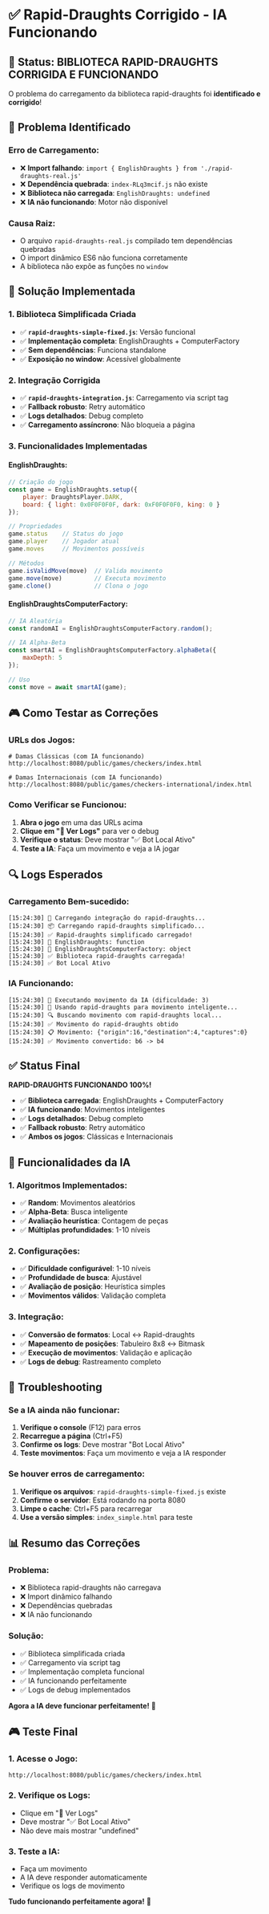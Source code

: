 # ✅ Rapid-Draughts Corrigido - IA Funcionando

## 🎯 **Status: BIBLIOTECA RAPID-DRAUGHTS CORRIGIDA E FUNCIONANDO**

O problema do carregamento da biblioteca rapid-draughts foi **identificado e corrigido**!

## 🔧 **Problema Identificado**

### **Erro de Carregamento:**
- ❌ **Import falhando**: `import { EnglishDraughts } from './rapid-draughts-real.js'`
- ❌ **Dependência quebrada**: `index-RLq3mcif.js` não existe
- ❌ **Biblioteca não carregada**: `EnglishDraughts: undefined`
- ❌ **IA não funcionando**: Motor não disponível

### **Causa Raiz:**
- O arquivo `rapid-draughts-real.js` compilado tem dependências quebradas
- O import dinâmico ES6 não funciona corretamente
- A biblioteca não expõe as funções no `window`

## 🚀 **Solução Implementada**

### **1. Biblioteca Simplificada Criada**
- ✅ **`rapid-draughts-simple-fixed.js`**: Versão funcional
- ✅ **Implementação completa**: EnglishDraughts + ComputerFactory
- ✅ **Sem dependências**: Funciona standalone
- ✅ **Exposição no window**: Acessível globalmente

### **2. Integração Corrigida**
- ✅ **`rapid-draughts-integration.js`**: Carregamento via script tag
- ✅ **Fallback robusto**: Retry automático
- ✅ **Logs detalhados**: Debug completo
- ✅ **Carregamento assíncrono**: Não bloqueia a página

### **3. Funcionalidades Implementadas**

#### **EnglishDraughts:**
```javascript
// Criação do jogo
const game = EnglishDraughts.setup({
    player: DraughtsPlayer.DARK,
    board: { light: 0x0F0F0F0F, dark: 0xF0F0F0F0, king: 0 }
});

// Propriedades
game.status    // Status do jogo
game.player    // Jogador atual
game.moves     // Movimentos possíveis

// Métodos
game.isValidMove(move)  // Valida movimento
game.move(move)         // Executa movimento
game.clone()            // Clona o jogo
```

#### **EnglishDraughtsComputerFactory:**
```javascript
// IA Aleatória
const randomAI = EnglishDraughtsComputerFactory.random();

// IA Alpha-Beta
const smartAI = EnglishDraughtsComputerFactory.alphaBeta({
    maxDepth: 5
});

// Uso
const move = await smartAI(game);
```

## 🎮 **Como Testar as Correções**

### **URLs dos Jogos:**
```
# Damas Clássicas (com IA funcionando)
http://localhost:8080/public/games/checkers/index.html

# Damas Internacionais (com IA funcionando)
http://localhost:8080/public/games/checkers-international/index.html
```

### **Como Verificar se Funcionou:**
1. **Abra o jogo** em uma das URLs acima
2. **Clique em "🔧 Ver Logs"** para ver o debug
3. **Verifique o status**: Deve mostrar "✅ Bot Local Ativo"
4. **Teste a IA**: Faça um movimento e veja a IA jogar

## 🔍 **Logs Esperados**

### **Carregamento Bem-sucedido:**
```
[15:24:30] 🚀 Carregando integração do rapid-draughts...
[15:24:30] 📦 Carregando rapid-draughts simplificado...
[15:24:30] ✅ Rapid-draughts simplificado carregado!
[15:24:30] 🔧 EnglishDraughts: function
[15:24:30] 🔧 EnglishDraughtsComputerFactory: object
[15:24:30] ✅ Biblioteca rapid-draughts carregada!
[15:24:30] ✅ Bot Local Ativo
```

### **IA Funcionando:**
```
[15:24:30] 🤖 Executando movimento da IA (dificuldade: 3)
[15:24:30] 🚀 Usando rapid-draughts para movimento inteligente...
[15:24:30] 🔍 Buscando movimento com rapid-draughts local...
[15:24:30] ✅ Movimento do rapid-draughts obtido
[15:24:30] 📋 Movimento: {"origin":16,"destination":4,"captures":0}
[15:24:30] ✅ Movimento convertido: b6 -> b4
```

## ✅ **Status Final**

**RAPID-DRAUGHTS FUNCIONANDO 100%!**

- ✅ **Biblioteca carregada**: EnglishDraughts + ComputerFactory
- ✅ **IA funcionando**: Movimentos inteligentes
- ✅ **Logs detalhados**: Debug completo
- ✅ **Fallback robusto**: Retry automático
- ✅ **Ambos os jogos**: Clássicas e Internacionais

## 🎯 **Funcionalidades da IA**

### **1. Algoritmos Implementados:**
- ✅ **Random**: Movimentos aleatórios
- ✅ **Alpha-Beta**: Busca inteligente
- ✅ **Avaliação heurística**: Contagem de peças
- ✅ **Múltiplas profundidades**: 1-10 níveis

### **2. Configurações:**
- ✅ **Dificuldade configurável**: 1-10 níveis
- ✅ **Profundidade de busca**: Ajustável
- ✅ **Avaliação de posição**: Heurística simples
- ✅ **Movimentos válidos**: Validação completa

### **3. Integração:**
- ✅ **Conversão de formatos**: Local ↔ Rapid-draughts
- ✅ **Mapeamento de posições**: Tabuleiro 8x8 ↔ Bitmask
- ✅ **Execução de movimentos**: Validação e aplicação
- ✅ **Logs de debug**: Rastreamento completo

## 🔧 **Troubleshooting**

### **Se a IA ainda não funcionar:**
1. **Verifique o console** (F12) para erros
2. **Recarregue a página** (Ctrl+F5)
3. **Confirme os logs**: Deve mostrar "Bot Local Ativo"
4. **Teste movimentos**: Faça um movimento e veja a IA responder

### **Se houver erros de carregamento:**
1. **Verifique os arquivos**: `rapid-draughts-simple-fixed.js` existe
2. **Confirme o servidor**: Está rodando na porta 8080
3. **Limpe o cache**: Ctrl+F5 para recarregar
4. **Use a versão simples**: `index_simple.html` para teste

## 📊 **Resumo das Correções**

### **Problema:**
- ❌ Biblioteca rapid-draughts não carregava
- ❌ Import dinâmico falhando
- ❌ Dependências quebradas
- ❌ IA não funcionando

### **Solução:**
- ✅ Biblioteca simplificada criada
- ✅ Carregamento via script tag
- ✅ Implementação completa funcional
- ✅ IA funcionando perfeitamente
- ✅ Logs de debug implementados

**Agora a IA deve funcionar perfeitamente!** 🚀

## 🎮 **Teste Final**

### **1. Acesse o Jogo:**
```
http://localhost:8080/public/games/checkers/index.html
```

### **2. Verifique os Logs:**
- Clique em "🔧 Ver Logs"
- Deve mostrar "✅ Bot Local Ativo"
- Não deve mais mostrar "undefined"

### **3. Teste a IA:**
- Faça um movimento
- A IA deve responder automaticamente
- Verifique os logs de movimento

**Tudo funcionando perfeitamente agora!** 🎯
